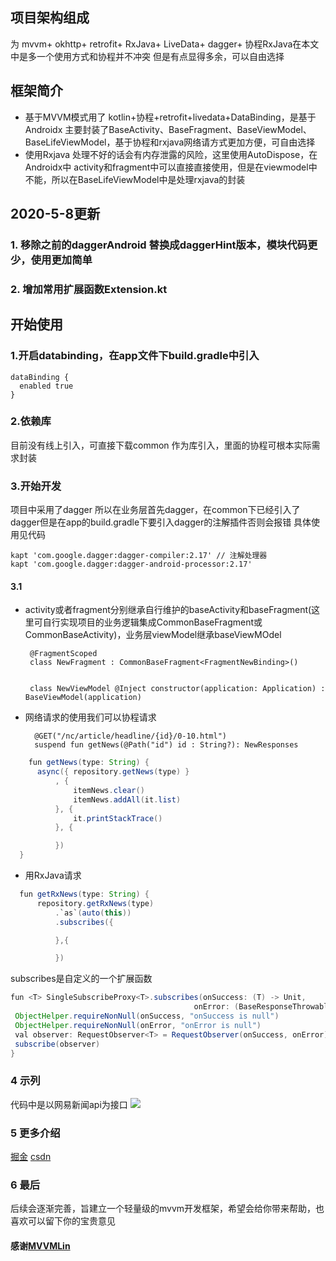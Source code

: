 ## 项目架构组成
  为 mvvm+ okhttp+ retrofit+ RxJava+ LiveData+ dagger+ 协程RxJava在本文中是多一个使用方式和协程并不冲突 但是有点显得多余，可以自由选择
## 框架简介
-  基于MVVM模式用了 kotlin+协程+retrofit+livedata+DataBinding，是基于Androidx
  主要封装了BaseActivity、BaseFragment、BaseViewModel、BaseLifeViewModel，基于协程和rxjava网络请方式更加方便，可自由选择
-  使用Rxjava 处理不好的话会有内存泄露的风险，这里使用AutoDispose，在Androidx中 activity和fragment中可以直接直接使用，但是在viewmodel中不能，所以在BaseLifeViewModel中是处理rxjava的封装
## 2020-5-8更新
### 1. 移除之前的daggerAndroid 替换成daggerHint版本，模块代码更少，使用更加简单
### 2. 增加常用扩展函数Extension.kt
## 开始使用
### 1.开启databinding，在app文件下build.gradle中引入
    dataBinding {
      enabled true
    }
### 2.依赖库
   目前没有线上引入，可直接下载common 作为库引入，里面的协程可根本实际需求封装
   
### 3.开始开发
   项目中采用了dagger 所以在业务层首先dagger，在common下已经引入了dagger但是在app的build.gradle下要引入dagger的注解插件否则会报错
   具体使用见代码
     
    kapt 'com.google.dagger:dagger-compiler:2.17' // 注解处理器
    kapt 'com.google.dagger:dagger-android-processor:2.17'
#### 3.1 
   - activity或者fragment分别继承自行维护的baseActivity和baseFragment(这里可自行实现项目的业务逻辑集成CommonBaseFragment或CommonBaseActivity)，业务层viewModel继承baseViewMOdel
   
          @FragmentScoped
          class NewFragment : CommonBaseFragment<FragmentNewBinding>() 
          
          
          class NewViewModel @Inject constructor(application: Application) : BaseViewModel(application) 
   - 网络请求的使用我们可以协程请求
   
           @GET("/nc/article/headline/{id}/0-10.html")
           suspend fun getNews(@Path("id") id : String?): NewResponses
           
         
  ```Java
      fun getNews(type: String) {
        async({ repository.getNews(type) }
            , {
                itemNews.clear()
                itemNews.addAll(it.list)
            }, {
                it.printStackTrace()
            }, {

            })
    }
 
  ```
  - 用RxJava请求
  ```Java
    fun getRxNews(type: String) {
        repository.getRxNews(type)
            .`as`(auto(this))
            .subscribes({

            },{

            })
   ```
   subscribes是自定义的一个扩展函数
   ```Java
   fun <T> SingleSubscribeProxy<T>.subscribes(onSuccess: (T) -> Unit,
                                            onError: (BaseResponseThrowable)->Unit) {
    ObjectHelper.requireNonNull(onSuccess, "onSuccess is null")
    ObjectHelper.requireNonNull(onError, "onError is null")
    val observer: RequestObserver<T> = RequestObserver(onSuccess, onError)
    subscribe(observer)
}
```
### 4 示列
   代码中是以网易新闻api为接口
   ![](https://p3-juejin.byteimg.com/tos-cn-i-k3u1fbpfcp/8f7c77be61cb43e18a2c5b232e6dc5f8~tplv-k3u1fbpfcp-zoom-1.image)
### 5 更多介绍
   [掘金](https://juejin.im/post/6873448411727986701)
   [csdn](https://blog.csdn.net/qq_30710615/article/details/108649677)
### 6 最后
   后续会逐渐完善，旨建立一个轻量级的mvvm开发框架，希望会给你带来帮助，也喜欢可以留下你的宝贵意见
   #### 感谢[MVVMLin](https://github.com/AleynP/MVVMLin)
   
   
